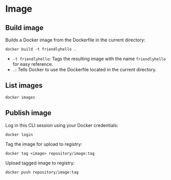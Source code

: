 # Image

## Build image

Builds a Docker image from the Dockerfile in the current directory:
```shell
docker build -t friendlyhello .
```
- `-t friendlyhello`: Tags the resulting image with the name `friendlyhello` for easy reference.
- `.`: Tells Docker to use the Dockerfile located in the current directory.


## List images

```shell
docker images
```


## Publish image

Log in this CLI session using your Docker credentials:
```shell
docker login
```

Tag the image for upload to registry:

```shell
docker tag <image> repository/image:tag
```

Upload tagged image to registry:

```shell
docker push repository/image:tag
```
